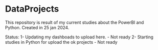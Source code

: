 # DataProjects
This repository is result of my current studies about the PowerBI and Python.  Created in 25 jan 2024.

Status:
1- Updating my dashboads to upload here. - Not ready
2- Starting studies in Python for upload the ok projects - Not ready
